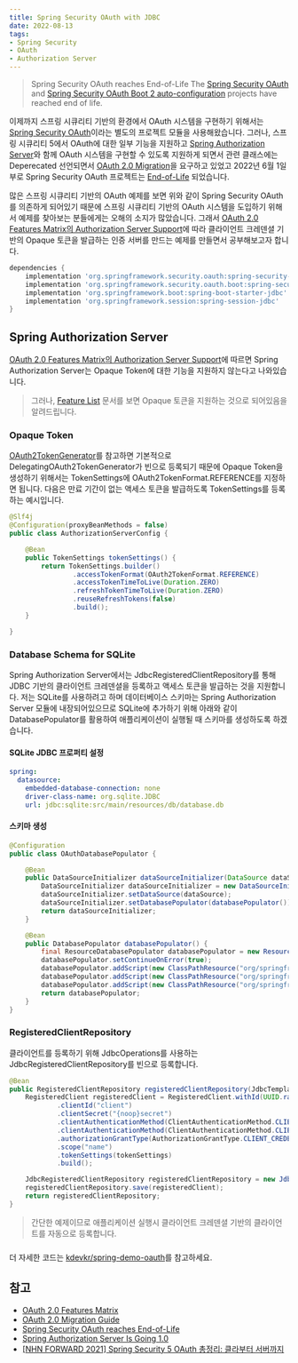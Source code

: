 ```yaml
---
title: Spring Security OAuth with JDBC
date: 2022-08-13
tags:
- Spring Security
- OAuth
- Authorization Server
---
```


> Spring Security OAuth reaches End-of-Life
> The [Spring Security OAuth](https://spring.io/projects/spring-security-oauth) and [Spring Security OAuth Boot 2 auto-configuration](https://github.com/spring-projects/spring-security-oauth2-boot) projects have reached end of life.

이제까지 스프링 시큐리티 기반의 환경에서 OAuth 시스템을 구현하기 위해서는 [Spring Security OAuth](https://mvnrepository.com/artifact/org.springframework.security.oauth)이라는 별도의 프로젝트 모듈을 사용해왔습니다. 그러나, 스프링 시큐리티 5에서 OAuth에 대한 일부 기능을 지원하고 [Spring Authorization Server](https://github.com/spring-projects/spring-authorization-server)와 함께 OAuth 시스템을 구현할 수 있도록 지원하게 되면서 관련 클래스에는 Deperecated 선언되면서 [OAuth 2.0 Migration](https://github.com/spring-projects/spring-security/wiki/OAuth-2.0-Migration-Guide)을 요구하고 있었고 2022년 6월 1일부로 Spring Security OAuth 프로젝트는 [End-of-Life](https://spring.io/blog/2022/06/01/spring-security-oauth-reaches-end-of-life) 되었습니다.

많은 스프링 시큐리티 기반의 OAuth 예제를 보면 위와 같이 Spring Security OAuth를 의존하게 되어있기 때문에 스프링 시큐리티 기반의 OAuth 시스템을 도입하기 위해서 예제를 찾아보는 분들에게는 오해의 소지가 많았습니다. 그래서 [OAuth 2.0 Features Matrix의 Authorization Server Support](https://github.com/spring-projects/spring-security/wiki/OAuth-2.0-Features-Matrix#authorization-server-support)에 따라 클라이언트 크레덴셜 기반의 Opaque 토큰을 발급하는 인증 서버를 만드는 예제를 만들면서 공부해보고자 합니다.

```groovy
dependencies {
    implementation 'org.springframework.security.oauth:spring-security-oauth2:2.5.2.RELEASE'
    implementation 'org.springframework.security.oauth.boot:spring-security-oauth2-autoconfigure:2.6.8'
    implementation 'org.springframework.boot:spring-boot-starter-jdbc'
    implementation 'org.springframework.session:spring-session-jdbc'
}
```

## Spring Authorization Server
[OAuth 2.0 Features Matrix의 Authorization Server Support](https://github.com/spring-projects/spring-security/wiki/OAuth-2.0-Features-Matrix#authorization-server-support)에 따르면 Spring Authorization Server는 Opaque Token에 대한 기능을 지원하지 않는다고 나와있습니다.

> 그러나, [Feature List](https://docs.spring.io/spring-authorization-server/docs/current/reference/html/overview.html#feature-list) 문서를 보면 Opaque 토큰을 지원하는 것으로 되어있음을 알려드립니다.

### Opaque Token
[OAuth2TokenGenerator](https://docs.spring.io/spring-authorization-server/docs/current/reference/html/core-model-components.html#oauth2-token-generator)를 참고하면 기본적으로 DelegatingOAuth2TokenGenerator가 빈으로 등록되기 때문에 Opaque Token을 생성하기 위해서는 TokenSettings에 OAuth2TokenFormat.REFERENCE를 지정하면 됩니다. 다음은 만료 기간이 없는 액세스 토큰을 발급하도록 TokenSettings를 등록하는 예시입니다.

```java
@Slf4j
@Configuration(proxyBeanMethods = false)
public class AuthorizationServerConfig {

    @Bean
    public TokenSettings tokenSettings() {
        return TokenSettings.builder()
                .accessTokenFormat(OAuth2TokenFormat.REFERENCE)
                .accessTokenTimeToLive(Duration.ZERO)
                .refreshTokenTimeToLive(Duration.ZERO)
                .reuseRefreshTokens(false)
                .build();
    }

}
```

### Database Schema for SQLite
Spring Authorization Server에서는 JdbcRegisteredClientRepository를 통해 JDBC 기반의 클라이언트 크레덴셜을 등록하고 액세스 토큰을 발급하는 것을 지원합니다. 저는 SQLite를 사용하려고 하며 데이터베이스 스키마는 Spring Authorization Server 모듈에 내장되어있으므로 SQLite에 추가하기 위해 아래와 같이 DatabasePopulator를 활용하여 애플리케이션이 실행될 때 스키마를 생성하도록 하겠습니다.

#### SQLite JDBC 프로퍼티 설정
```yaml
spring:
  datasource:
    embedded-database-connection: none
    driver-class-name: org.sqlite.JDBC
    url: jdbc:sqlite:src/main/resources/db/database.db
```

#### 스키마 생성
```java
@Configuration
public class OAuthDatabasePopulator {

    @Bean
    public DataSourceInitializer dataSourceInitializer(DataSource dataSource) {
        DataSourceInitializer dataSourceInitializer = new DataSourceInitializer();
        dataSourceInitializer.setDataSource(dataSource);
        dataSourceInitializer.setDatabasePopulator(databasePopulator());
        return dataSourceInitializer;
    }

    @Bean
    public DatabasePopulator databasePopulator() {
        final ResourceDatabasePopulator databasePopulator = new ResourceDatabasePopulator();
        databasePopulator.setContinueOnError(true);
        databasePopulator.addScript(new ClassPathResource("org/springframework/security/oauth2/server/authorization/oauth2-authorization-schema.sql"));
        databasePopulator.addScript(new ClassPathResource("org/springframework/security/oauth2/server/authorization/oauth2-authorization-consent-schema.sql"));
        databasePopulator.addScript(new ClassPathResource("org/springframework/security/oauth2/server/authorization/client/oauth2-registered-client-schema.sql"));
        return databasePopulator;
    }
}
```

### RegisteredClientRepository
클라이언트를 등록하기 위해 JdbcOperations를 사용하는 JdbcRegisteredClientRepository를 빈으로 등록합니다.

```java
@Bean
public RegisteredClientRepository registeredClientRepository(JdbcTemplate jdbcTemplate, TokenSettings tokenSettings) {
    RegisteredClient registeredClient = RegisteredClient.withId(UUID.randomUUID().toString())
            .clientId("client")
            .clientSecret("{noop}secret")
            .clientAuthenticationMethod(ClientAuthenticationMethod.CLIENT_SECRET_BASIC)
            .clientAuthenticationMethod(ClientAuthenticationMethod.CLIENT_SECRET_POST)
            .authorizationGrantType(AuthorizationGrantType.CLIENT_CREDENTIALS)
            .scope("name")
            .tokenSettings(tokenSettings)
            .build();

    JdbcRegisteredClientRepository registeredClientRepository = new JdbcRegisteredClientRepository(jdbcTemplate);
    registeredClientRepository.save(registeredClient);
    return registeredClientRepository;
}
```

> 간단한 예제이므로 애플리케이션 실행시 클라이언트 크레덴셜 기반의 클라이언트를 자동으로 등록합니다.

### 

더 자세한 코드는 [kdevkr/spring-demo-oauth](https://github.com/kdevkr/spring-demo-oauth)를 참고하세요.

## 참고

- [OAuth 2.0 Features Matrix](https://github.com/spring-projects/spring-security/wiki/OAuth-2.0-Features-Matrix)
- [OAuth 2.0 Migration Guide](https://github.com/spring-projects/spring-security/wiki/OAuth-2.0-Migration-Guide)
- [Spring Security OAuth reaches End-of-Life](https://spring.io/blog/2022/06/01/spring-security-oauth-reaches-end-of-life)
- [Spring Authorization Server Is Going 1.0](https://spring.io/blog/2022/07/28/spring-authorization-server-is-going-1-0)
- [[NHN FORWARD 2021] Spring Security 5 OAuth 총정리: 클라부터 서버까지](https://www.youtube.com/watch?v=-YbqW-pqt3w)
